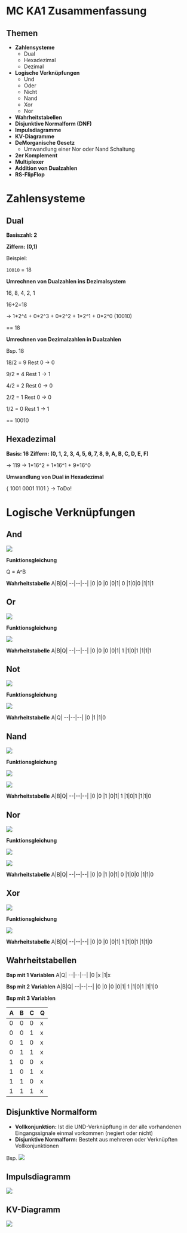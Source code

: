 # MC KA1 Zusammenfassung

## Themen
+ **Zahlensysteme**
    + Dual
    + Hexadezimal
    + Dezimal
+ **Logische Verknüpfungen**
    + Und
    + Oder
    + Nicht
    + Nand
    + Xor
    + Nor
+ **Wahrheitstabellen**
+ **Disjunktive Normalform (DNF)**
+ **Impulsdiagramme**
+ **KV-Diagramme**
+ **DeMorganische Gesetz**
    + Umwandlung einer Nor oder Nand Schaltung
+ **2er Komplement**
+ **Multiplexer**
+ **Addition von Dualzahlen**
+ **RS-FlipFlop**

# Zahlensysteme

## Dual

**Basiszahl: 2**

**Ziffern: (0,1)**

Beispiel: 

`10010` = 18

**Umrechnen von Dualzahlen ins Dezimalsystem**

16, 8, 4, 2, 1

16+2=18

-> 1\*2^4 + 0\*2^3 + 0\*2^2 + 1\*2^1 + 0\*2^0 (10010)

== 18

**Umrechnen von Dezimalzahlen in Dualzahlen**

Bsp. 18

18/2 = 9 Rest 0 -> 0

9/2  = 4 Rest 1 -> 1

4/2  = 2 Rest 0 -> 0

2/2  = 1 Rest 0 -> 0

1/2  = 0 Rest 1 -> 1

== 10010

## Hexadezimal

**Basis: 16**
**Ziffern: (0, 1, 2, 3, 4, 5, 6, 7, 8, 9, A, B, C, D, E, F)**

-> 119 -> 1\*16^2 + 1\*16^1 + 9\*16^0

**Umwandlung von Dual in Hexadezimal**

{ 1001 0001 1101 } -> ToDo!

# Logische Verknüpfungen

## And
![](https://www.elektronik-kompendium.de/sites/dig/zeichen/02051811.gif)

**Funktionsgleichung** 

Q = A^B

**Wahrheitstabelle**
A|B|Q|
--|--|--|
|0 |0 |0
|0|1| 0
|1|0|0
|1|1|1

## Or
![](https://www.elektronik-kompendium.de/sites/dig/zeichen/02051821.gif)

**Funktionsgleichung** 

![](https://www.elektronik-kompendium.de/sites/dig/formel/02051821.gif)

**Wahrheitstabelle**
A|B|Q|
--|--|--|
|0 |0 |0
|0|1| 1
|1|0|1
|1|1|1

## Not
![](https://www.elektronik-kompendium.de/sites/dig/zeichen/02051831.gif)

**Funktionsgleichung** 

![](https://www.elektronik-kompendium.de/sites/dig/formel/02051831.gif)

**Wahrheitstabelle**
A|Q|
--|--|--|
|0 |1
|1|0

## Nand

![](https://www.elektronik-kompendium.de/sites/dig/zeichen/02051841.gif)

**Funktionsgleichung** 

![](https://www.elektronik-kompendium.de/sites/dig/formel/02051841.gif)

![](https://www.elektronik-kompendium.de/sites/dig/formel/02051842.gif)

**Wahrheitstabelle**
A|B|Q|
--|--|--|
|0 |0 |1
|0|1| 1
|1|0|1
|1|1|0

## Nor 

![](https://www.elektronik-kompendium.de/sites/dig/zeichen/02051851.gif)

**Funktionsgleichung** 

![](https://www.elektronik-kompendium.de/sites/dig/formel/02051851.gif)

![](https://www.elektronik-kompendium.de/sites/dig/formel/02051852.gif)

**Wahrheitstabelle**
A|B|Q|
--|--|--|
|0 |0 |1
|0|1| 0
|1|0|0
|1|1|0

## Xor

![](https://www.elektronik-kompendium.de/sites/dig/zeichen/02051861.gif)

**Funktionsgleichung** 

![](https://www.elektronik-kompendium.de/sites/dig/formel/02051861.gif)

**Wahrheitstabelle**
A|B|Q|
--|--|--|
|0 |0 |0
|0|1| 1
|1|0|1
|1|1|0

## Wahrheitstabellen

**Bsp mit 1 Variablen**
A|Q|
--|--|--|
|0 |x
|1|x

**Bsp mit 2 Variablen**
A|B|Q|
--|--|--|
|0 |0 |0
|0|1| 1
|1|0|1
|1|1|0


**Bsp mit 3 Variablen**

A|B|C|Q|
--|--|--|--|
|0 |0|0 |x
|0|0|1| x
|0|1|0|x
|0|1|1|x
|1|0|0|x
|1|0|1|x
|1|1|0|x
|1|1|1|x

## Disjunktive Normalform

+ **Vollkonjunktion:** Ist die UND-Verknüpftung in der alle vorhandenen Eingangssignale einmal vorkommen (negiert oder nicht)
+ **Disjunktive Normalform:** Besteht aus mehreren oder Verknüpften Vollkonjunktionen

Bsp. 
![](https://www.biancahoegel.de/svg/066b2f8e6f1b5c0d05eabf223b641c53d5b83b59.svg)

## Impulsdiagramm
![](Impulsdiagramm.PNG)

## KV-Diagramm
![](KV-Diagramm.PNG)